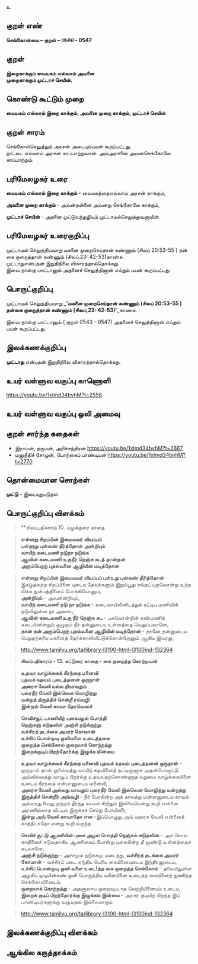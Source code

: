 உ

## குறள் எண் 

**செங்கோன்மை  – குறள் – ௦௫௪௭ - 0547**  

## குறள் 

**இறைகாக்கும் வையகம் எல்லாம் அவனை  
முறைகாக்கும் முட்டாச் செயின்.**  

## கொண்டு கூட்டும் முறை

**வையகம் எல்லாம் இறை காக்கும், அவனை முறை காக்கும், முட்டாச் செயின்**

## குறள் சாரம் 

செங்கோல்செலுத்தும் அரசன் அடையும்பயன் கூறப்பட்டது.    
நாட்டை எல்லாம் அரசன் காப்பாற்றுவான். அவ்அரசனை அவன்செங்கோலே காப்பாற்றும்.

## பரிமேலழகர் உரை

**வையகம் எல்லாம் இறை காக்கும்** - வையகத்தைஎல்லாம் அரசன் காக்கும்,  

**அவனை முறை காக்கும்** - அவன்தன்னை அவனது செங்கோலே காக்கும்,  

**முட்டாச் செயின்** - அதனை முட்டுவந்துழியும் முட்டாமல்செலுத்துவனாயின்.  


## பரிமேலழகர் உரைகுறிப்பு   

முட்டாமல் செலுத்தியவாறு மகனை முறைசெய்தான் கண்ணும் (சிலப் 20:53-55 ) தன் கை குறைத்தான் கண்ணும் (சிலப்,23: 42-53)காண்க.  
முட்டாதுஎன்பதன் இறுதிநிலை விகாரத்தால்தொக்கது.  
இவை நான்கு பாட்டானும் அதனைச் செலுத்தினான் எய்தும் பயன் கூறப்பட்டது.    

## பொருட்குறிப்பு 

முட்டாமல் செலுத்தியவாறு _**'மகனை முறைசெய்தான் கண்ணும் (சிலப் 20:53-55 ) தன்கை குறைத்தான் கண்ணும் (சிலப்,23: 42-53)'**_காண்க.  

இவை நான்கு பாட்டானும் ( குறள் 0543 - 0547) அதனைச் செலுத்தினான் எய்தும் பயன் கூறப்பட்டது.      

## இலக்கணக்குறிப்பு  

**முட்டாது** என்பதன் இறுதிநிலை விகாரத்தால்தொக்கது.    

## உயர் வள்ளுவ வகுப்பு காணொளி

https://youtu.be/1xImd34bvhM?t=2556

## உயர் வள்ளுவ வகுப்பு ஒலி அமைவு 

 
## குறள் சார்ந்த கதைகள் 

* இராமன், தருமன், அரிச்சந்திரன்   https://youtu.be/1xImd34bvhM?t=2667  
* மனுநீதிச் சோழன், பொற்கைப் பாண்டியன்   https://youtu.be/1xImd34bvhM?t=2770  

## தொன்மையான சொற்கள்

**முட்டு** - இடையுறுபடுதல்  

## பொருட்குறிப்பு விளக்கம்

>**சிலப்பதிகாரம் 10. வழக்குரை காதை  

>**எள்ளறு சிறப்பின் இமையவர் வியப்பப்  
>புள்ளுறு புன்கண் தீர்த்தோன் அன்றியும்  
>வாயிற் கடைமணி நடுநா நடுங்க  
>ஆவின் கடைமணி உகுநீர் நெஞ்சு சுடத் தான்தன்  
>அரும்பெறற் புதல்வனை ஆழியின் மடித்தோன்**  

>**எள்ளறு சிறப்பின் இமையவர் வியப்பப் புள்உறு புன்கண் தீரித்தோன்** - இகழ்தலற்ற சிறப்பினை யுடைய தேவர்களும் இறும்பூது எய்தப் புறாவொன்று உற்ற மிக்க துன்பத்தினைப் போக்கியோனும்,  
>**அன்றியும்** - அவனன்றியும்,  
>**வாயிற் கடைமணி நடு நா நடுங்க** - கடைவாயிலினிடத்துக் கட்டிய மணியின் நடுவிலுள்ள நா அசைய,  
>**ஆவின் கடைமணி உகு நீர் நெஞ்சு சுட** - பசுவொன்றின் கண்மணிக் கடையினின்றும் ஒழுகும் நீர் தன்னுடைய உள்ளத்தை வெதுப்பலானே,  
>**தான் தன் அரும்பெறற் புதல்வனை ஆழியின் மடித்தோன்** - தானே தன்னுடைய பெறுதற்கரிய மகனைத் தேர்க்காலிலிட்டுக்கொன்றோனும் ஆகிய இவரது,   

>http://www.tamilvu.org/ta/library-l3100-html-l3100ind-132364


>**சிலப்பதிகாரம் - 13. கட்டுரை காதை - கை குறைத்த கொற்றவன்** 

>**உதவா வாழ்க்கைக் கீரந்தை மனைவி  
>புதவக் கதவம் புடைத்தனன் ஒருநாள்  
>அரைச வேலி யல்ல தியாவதும்  
>புரைநீர் வேலி இல்லென மொழிந்து  
>மன்றத் திருத்திச் சென்றீ ரவ்வழி  
>இன்றவ் வேலி காவா தோவெனச்**      

>**செவிச்சூட் டாணியிற் புகையழல் பொத்தி  
>நெஞ்சஞ் சுடுதலின் அஞ்சி நடுக்குற்று  
>வச்சிரத் தடக்கை அமரர் கோமான்  
>உச்சிப் பொன்முடி ஒளிவளை உடைத்தகை  
>குறைத்த செங்கோல் குறையாக் கொற்றத்து   
>இறைக்குடிப் பிறந்தோர்க்கு இழுக்க மின்மை**

>**உதவா வாழ்க்கைக் கீரந்தை மனைவி புதவக் கதவம் புடைத்தனன் ஒருநாள்** - ஒருநாள் தான் ஓரில்லத்து வாயிற் கதவினைத் தட்டினானாக அதன்பொருட்டு அவ்வில்லத்து வாழும் பிறர்க்கு உதவுவதற்கொண்ணாத வறுமை வாழ்க்கையினை உடைய கீரந்தை என்பானுடைய மனைவி,  
>**அரைச வேலி அல்லது யாவதும் புரைதீர் வேலி இல்லென மொழிந்து மன்றத்து இருத்திச் சென்றீர் அவ்வழி** - நீர் போகின்ற அக் காலத்து மன்னனுடைய காவல் அல்லாது வேறு குற்றம் தீர்ந்த காவல் சிறிதும் இல்லையென்று கூறி என்னை அரணில்லாத வீட்டில் இருக்கச் செய்து போயினீர்,  
>**இன்று அவ் வேலி காவாதோ என** -இப்பொழுது அவ் வரைச வேலி என்னைக் காத்திடாதோ என்று கூறி வருந்த   

>**செவிச் சூட்டு ஆணியின் புகை அழல் பொத்தி நெஞ்சம் சுடுதலின்** - அச் சொல் காதினைச் சுடுவதாகிய ஆணியைப் போன்று புகைகின்ற தீ மூண்டு உள்ளத்தைச் சுடலானே,  
>**அஞ்சி நடுக்குற்று** - அச்சமும் நடுக்கமு மடைந்து, 
>**வச்சிரத் தடக்கை அமரர் கோமான்** - வச்சிரப் படை ஏந்திய பெரிய கையினையுடைய இந்திரனுடைய,  
>**உச்சிப் பொன்முடி ஒளி வளை உடைIத்த கை குறைத்த செங்கோல்** - தலையிலுள்ள அழகிய முடியின்கண் ஒளி பொருந்திய வளையினை உடைத்த கையினைத் துணித்த செங்கோலினையும்,  
>**குறையாக் கொற்றத்து** - அதனாலாய குறைவுபடாத வெற்றியினையும் உடைய,  
>**இறைக் குடிப் பிறந்தோர்க்கு இழுக்கம் இன்மை** - அரசர் குடியிற் பிறந்த இப் பாண்டியர்களுக்கு வழுவுதல் இல்லையாகும்    

>http://www.tamilvu.org/ta/library-l3100-html-l3100ind-132364


 
## இலக்கணக்குறிப்பு விளக்கம்


## ஆங்கில கருத்தாக்கம் 


